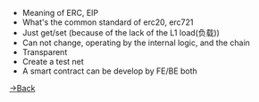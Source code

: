 

- Meaning of ERC, EIP
- What's the common standard of erc20, erc721
- Just get/set (because of the lack of the L1 load(负载))
- Can not change, operating by the internal logic, and the chain
- Transparent
- Create a test net
- A smart contract can be develop by FE/BE both


[→Back](Blogx-Index.md)